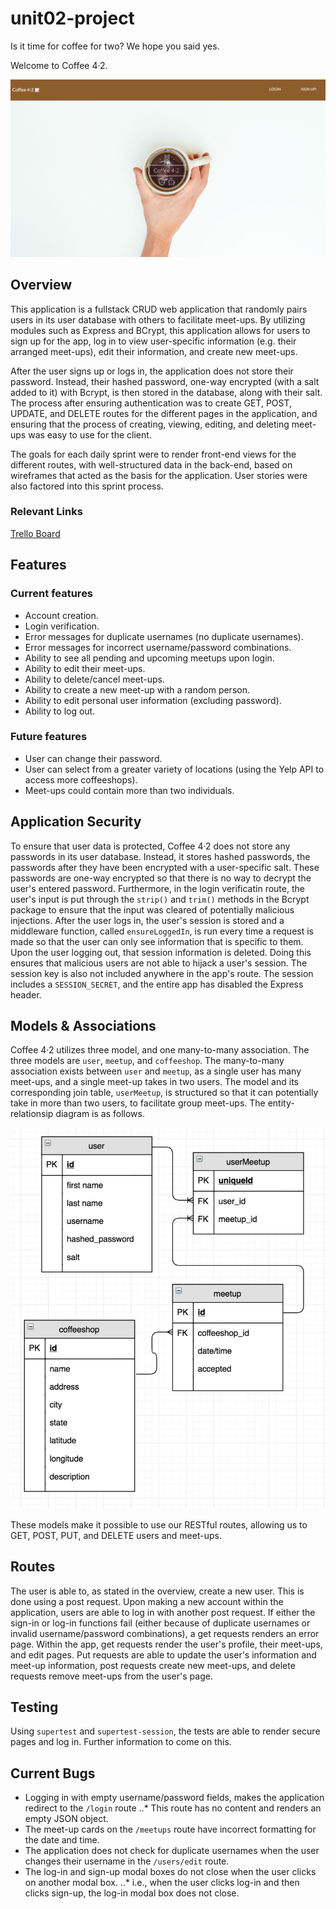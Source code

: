 # unit02-project

Is it time for coffee for two? We hope you said yes.

Welcome to Coffee 4&#183;2.

![Coffee 4&#183;2 landing page](https://github.com/cathua/project2/blob/master/Coffee42_LandingPage.png "Landing Page")

## Overview

This application is a fullstack CRUD web application that randomly pairs users in its user database with others to facilitate meet-ups. By utilizing modules such as Express and BCrypt, this application allows for users to sign up for the app, log in to view user-specific information (e.g. their arranged meet-ups), edit their information, and create new meet-ups.

After the user signs up or logs in, the application does not store their password. Instead, their hashed password, one-way encrypted (with a salt added to it) with Bcrypt, is then stored in the database, along with their salt. The process after ensuring authentication was to create GET, POST, UPDATE, and DELETE routes for the different pages in the application, and ensuring that the process of creating, viewing, editing, and deleting meet-ups was easy to use for the client.

The goals for each daily sprint were to render front-end views for the different routes, with well-structured data in the back-end, based on wireframes that acted as the basis for the application. User stories were also factored into this sprint process.

### Relevant Links

[Trello Board](https://trello.com/b/6A38AkBR/coffee42)

## Features

### Current features
* Account creation.
* Login verification.
* Error messages for duplicate usernames (no duplicate usernames).
* Error messages for incorrect username/password combinations.
* Ability to see all pending and upcoming meetups upon login.
* Ability to edit their meet-ups.
* Ability to delete/cancel meet-ups.
* Ability to create a new meet-up with a random person.
* Ability to edit personal user information (excluding password).
* Ability to log out.

### Future features
* User can change their password.
* User can select from a greater variety of locations (using the Yelp API to access more coffeeshops).
* Meet-ups could contain more than two individuals.

## Application Security

To ensure that user data is protected, Coffee 4&#183;2 does not store any passwords in its user database. Instead, it stores hashed passwords, the passwords after they have been encrypted with a user-specific salt. These passwords are one-way encrypted so that there is no way to decrypt the user's entered password. Furthermore, in the login verificatin route, the user's input is put through the `strip()` and `trim()` methods in the Bcrypt package to ensure that the input was cleared of potentially malicious injections. After the user logs in, the user's session is stored and a middleware function, called `ensureLoggedIn`, is run every time a request is made so that the user can only see information that is specific to them. Upon the user logging out, that session information is deleted. Doing this ensures that malicious users are not able to hijack a user's session. The session key is also not included anywhere in the app's route. The session includes a `SESSION_SECRET`, and the entire app has disabled the Express header.

## Models & Associations

Coffee 4&#183;2 utilizes three model, and one many-to-many association. The three models are `user`, `meetup`, and `coffeeshop`. The many-to-many association exists between `user` and `meetup`, as a single user has many meet-ups, and a single meet-up takes in two users. The model and its corresponding join table, `userMeetup`, is structured so that it can potentially take in more than two users, to facilitate group meet-ups. The entity-relationsip diagram is as follows.

![ERD](https://github.com/cathua/project2/blob/master/ERD.png "Entity-Relationship Diagram")

These models make it possible to use our RESTful routes, allowing us to GET, POST, PUT, and DELETE users and meet-ups.

## Routes

The user is able to, as stated in the overview, create a new user. This is done using a post request. Upon making a new account within the application, users are able to log in with another post request. If either the sign-in or log-in functions fail (either because of duplicate usernames or invalid username/password combinations), a get requests renders an error page. Within the app, get requests render the user's profile, their meet-ups, and edit pages. Put requests are able to update the user's information and meet-up information, post requests create new meet-ups, and delete requests remove meet-ups from the user's page.

## Testing

Using `supertest` and `supertest-session`, the tests are able to render secure pages and log in. Further information to come on this.

## Current Bugs

* Logging in with empty username/password fields, makes the application redirect to the `/login` route
..* This route has no content and renders an empty JSON object.
* The meet-up cards on the `/meetups` route have incorrect formatting for the date and time.
* The application does not check for duplicate usernames when the user changes their username in the `/users/edit` route.
* The log-in and sign-up modal boxes do not close when the user clicks on another modal box.
..* i.e., when the user clicks log-in and then clicks sign-up, the log-in modal box does not close.
